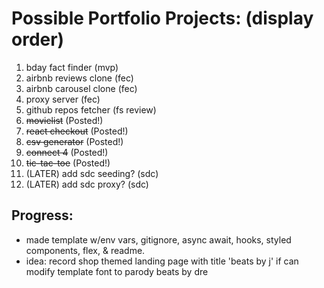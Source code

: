 # Possible Portfolio Projects: (display order)

1. bday fact finder (mvp)
1. airbnb reviews clone (fec)
1. airbnb carousel clone (fec)
1. proxy server (fec)
1. github repos fetcher (fs review)
1. ~~movielist~~ (Posted!)
1. ~~react checkout~~ (Posted!)
1. ~~csv generator~~ (Posted!)
1. ~~connect 4~~ (Posted!)
1. ~~tic-tac-toe~~ (Posted!)
1. (LATER) add sdc seeding? (sdc)
1. (LATER) add sdc proxy? (sdc)

## Progress:
- made template w/env vars, gitignore, async await, hooks, styled components, flex, & readme.
- idea: record shop themed landing page with title 'beats by j' if can modify template font to parody beats by dre